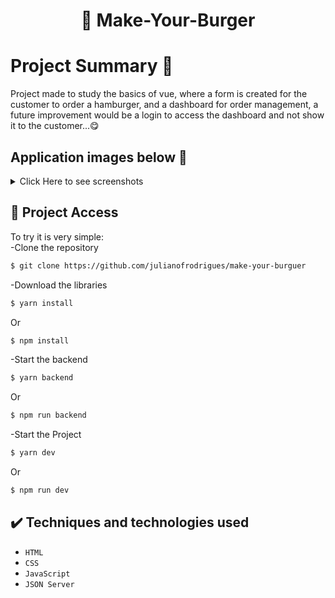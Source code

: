 <h1 align="center"> 🍔 Make-Your-Burger </h1>

# Project Summary 🥙
Project made to study the basics of vue, where a form is created for the customer to order a hamburger, and a dashboard for order management, a future improvement would be a login to access the dashboard and not show it to the customer...😋


## Application images below 🥓
<details> <summary> Click Here to see screenshots </summary>
<p align="center">
<img src="https://i.imgur.com/l2yVSvX.png"/><br>
<img src="https://i.imgur.com/fw1vq3f.png"/><br>
<img src="https://i.imgur.com/SNhcjeO.png"/><br>
</p>

</details>

## 📁 Project Access
To try it is very simple:<br>
-Clone the repository
```bash
$ git clone https://github.com/julianofrodrigues/make-your-burguer
```
-Download the libraries
```bash
$ yarn install
```
Or
```bash
$ npm install
```
-Start the backend
```bash
$ yarn backend
```
Or
```bash
$ npm run backend
```
-Start the Project
```bash
$ yarn dev
```
Or
```bash
$ npm run dev
```

## ✔️ Techniques and technologies used
- ``HTML``
- ``CSS``
- ``JavaScript``
- ``JSON Server``


